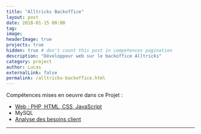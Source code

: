 ```yaml
---
title: "Alltricks Backoffice"
layout: post
date: 2018-01-15 00:00
tag:
image:
headerImage: true
projects: true
hidden: true # don't count this post in competences pagination
description: "Développeur web sur le backoffice Alltricks"
category: project
author: Lucas
externalLink: false
permalink: /alltricks-backoffice.html
---
```




Compétences mises en oeuvre dans ce Projet :

- [Web : PHP, HTML, CSS, JavaScript]({{site.url}}/myportfolio/web)
- MySQL
- [Analyse des besoins client]({{site.url}}/myportfolio/analyse-besoin)



---